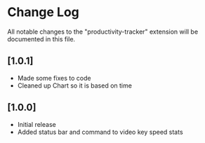 # Change Log

All notable changes to the "productivity-tracker" extension will be documented in this file.

## [1.0.1]

-   Made some fixes to code
-   Cleaned up Chart so it is based on time

## [1.0.0]

-   Initial release
-   Added status bar and command to video key speed stats
